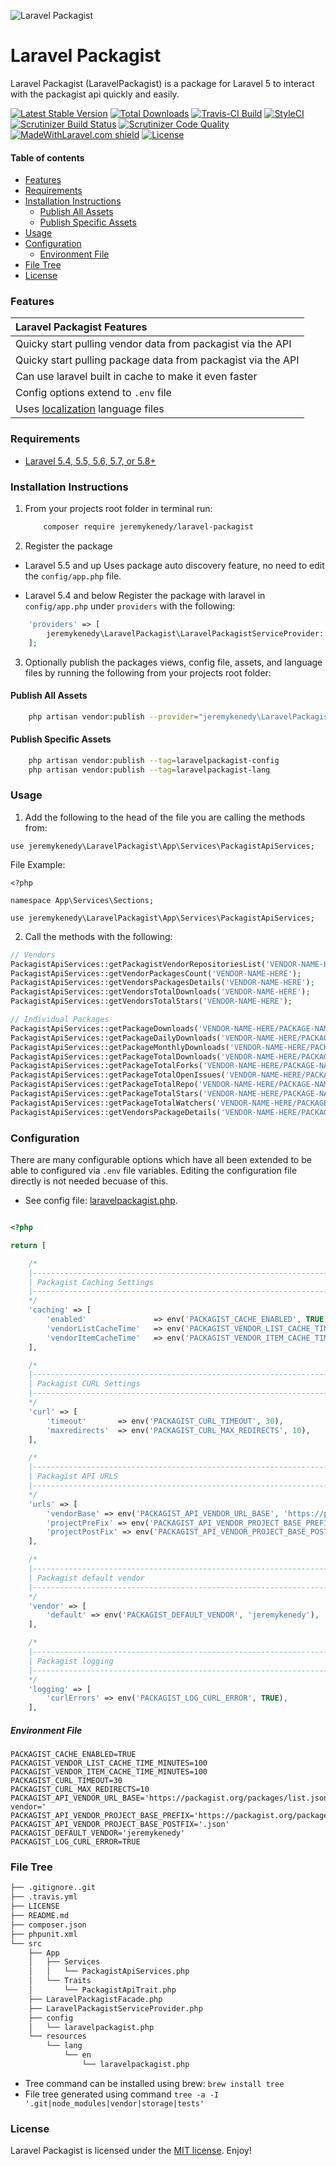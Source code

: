 ![Laravel Packagist](https://github-project-images.s3-us-west-2.amazonaws.com/logos/laravel-packagist-logo.png)

# Laravel Packagist
Laravel Packagist (LaravelPackagist) is a package for Laravel 5 to interact with the packagist api quickly and easily.

[![Latest Stable Version](https://poser.pugx.org/jeremykenedy/laravel-packagist/v/stable.svg)](https://packagist.org/packages/jeremykenedy/laravel-packagist)
[![Total Downloads](https://poser.pugx.org/jeremykenedy/laravel-packagist/d/total.svg)](https://packagist.org/packages/jeremykenedy/laravel-packagist)
[![Travis-CI Build](https://travis-ci.org/jeremykenedy/laravel-packagist.svg?branch=master)](https://travis-ci.org/jeremykenedy/laravel-packagist)
[![StyleCI](https://github.styleci.io/repos/194171634/shield?branch=master)](https://github.styleci.io/repos/194171634)
[![Scrutinizer Build Status](https://scrutinizer-ci.com/g/jeremykenedy/laravel-packagist/badges/build.png?b=master)](https://scrutinizer-ci.com/g/jeremykenedy/laravel-packagist/build-status/master)
[![Scrutinizer Code Quality](https://scrutinizer-ci.com/g/jeremykenedy/laravel-packagist/badges/quality-score.png?b=master)](https://scrutinizer-ci.com/g/jeremykenedy/laravel-packagist/?branch=master)
[![MadeWithLaravel.com shield](https://madewithlaravel.com/storage/repo-shields/1573-shield.svg)](https://madewithlaravel.com/p/laravel-packagist/shield-link)
[![License](https://poser.pugx.org/jeremykenedy/laravel-packagist/license)](https://packagist.org/packages/jeremykenedy/laravel-packagist)

#### Table of contents
- [Features](#features)
- [Requirements](#requirements)
- [Installation Instructions](#installation-instructions)
    - [Publish All Assets](#publish-all-assets)
    - [Publish Specific Assets](#publish-specific-assets)
- [Usage](#usage)
- [Configuration](#configuration)
    - [Environment File](#environment-file)
- [File Tree](#file-tree)
- [License](#license)

### Features
| Laravel Packagist Features  |
| :------------ |
|Quicky start pulling vendor data from packagist via the API|
|Quicky start pulling package data from packagist via the API|
|Can use laravel built in cache to make it even faster|
|Config options extend to `.env` file|
|Uses [localization](https://laravel.com/docs/5.8/localization) language files|

### Requirements
* [Laravel 5.4, 5.5, 5.6, 5.7, or 5.8+](https://laravel.com/docs/installation)

### Installation Instructions
1. From your projects root folder in terminal run:

    ```bash
        composer require jeremykenedy/laravel-packagist
    ```

2. Register the package

* Laravel 5.5 and up
Uses package auto discovery feature, no need to edit the `config/app.php` file.

* Laravel 5.4 and below
Register the package with laravel in `config/app.php` under `providers` with the following:

```php
    'providers' => [
        jeremykenedy\LaravelPackagist\LaravelPackagistServiceProvider::class,
    ];
```

3. Optionally publish the packages views, config file, assets, and language files by running the following from your projects root folder:

#### Publish All Assets
```bash
    php artisan vendor:publish --provider="jeremykenedy\LaravelPackagist\LaravelPackagistServiceProvider"
```

#### Publish Specific Assets
```bash
    php artisan vendor:publish --tag=laravelpackagist-config
    php artisan vendor:publish --tag=laravelpackagist-lang
```

### Usage
1. Add the following to the head of the file you are calling the methods from:
```
use jeremykenedy\LaravelPackagist\App\Services\PackagistApiServices;
```

File Example:
```
<?php

namespace App\Services\Sections;

use jeremykenedy\LaravelPackagist\App\Services\PackagistApiServices;
```

2. Call the methods with the following:
```php
// Vendors
PackagistApiServices::getPackagistVendorRepositoriesList('VENDOR-NAME-HERE');
PackagistApiServices::getVendorPackagesCount('VENDOR-NAME-HERE');
PackagistApiServices::getVendorsPackagesDetails('VENDOR-NAME-HERE');
PackagistApiServices::getVendorsTotalDownloads('VENDOR-NAME-HERE');
PackagistApiServices::getVendorsTotalStars('VENDOR-NAME-HERE');

// Individual Packages
PackagistApiServices::getPackageDownloads('VENDOR-NAME-HERE/PACKAGE-NAME-HERE');
PackagistApiServices::getPackageDailyDownloads('VENDOR-NAME-HERE/PACKAGE-NAME-HERE');
PackagistApiServices::getPackageMonthlyDownloads('VENDOR-NAME-HERE/PACKAGE-NAME-HERE');
PackagistApiServices::getPackageTotalDownloads('VENDOR-NAME-HERE/PACKAGE-NAME-HERE');
PackagistApiServices::getPackageTotalForks('VENDOR-NAME-HERE/PACKAGE-NAME-HERE');
PackagistApiServices::getPackageTotalOpenIssues('VENDOR-NAME-HERE/PACKAGE-NAME-HERE');
PackagistApiServices::getPackageTotalRepo('VENDOR-NAME-HERE/PACKAGE-NAME-HERE');
PackagistApiServices::getPackageTotalStars('VENDOR-NAME-HERE/PACKAGE-NAME-HERE');
PackagistApiServices::getPackageTotalWatchers('VENDOR-NAME-HERE/PACKAGE-NAME-HERE');
PackagistApiServices::getVendorsPackageDetails('VENDOR-NAME-HERE/PACKAGE-NAME-HERE');
```

### Configuration
There are many configurable options which have all been extended to be able to configured via `.env` file variables. Editing the configuration file directly is not needed becuase of this.

* See config file: [laravelpackagist.php]().

```php

<?php

return [

    /*
    |--------------------------------------------------------------------------
    | Packagist Caching Settings
    |--------------------------------------------------------------------------
    */
    'caching' => [
        'enabled'               => env('PACKAGIST_CACHE_ENABLED', TRUE),
        'vendorListCacheTime'   => env('PACKAGIST_VENDOR_LIST_CACHE_TIME_MINUTES', 100),
        'vendorItemCacheTime'   => env('PACKAGIST_VENDOR_ITEM_CACHE_TIME_MINUTES', 100),
    ],

    /*
    |--------------------------------------------------------------------------
    | Packagist CURL Settings
    |--------------------------------------------------------------------------
    */
    'curl' => [
        'timeout'       => env('PACKAGIST_CURL_TIMEOUT', 30),
        'maxredirects'  => env('PACKAGIST_CURL_MAX_REDIRECTS', 10),
    ],

    /*
    |--------------------------------------------------------------------------
    | Packagist API URLS
    |--------------------------------------------------------------------------
    */
    'urls' => [
        'vendorBase' => env('PACKAGIST_API_VENDOR_URL_BASE', 'https://packagist.org/packages/list.json?vendor='),
        'projectPreFix' => env('PACKAGIST_API_VENDOR_PROJECT_BASE_PREFIX', 'https://packagist.org/packages/'),
        'projectPostFix' => env('PACKAGIST_API_VENDOR_PROJECT_BASE_POSTFIX', '.json'),
    ],

    /*
    |--------------------------------------------------------------------------
    | Packagist default vendor
    |--------------------------------------------------------------------------
    */
    'vendor' => [
        'default' => env('PACKAGIST_DEFAULT_VENDOR', 'jeremykenedy'),
    ],

    /*
    |--------------------------------------------------------------------------
    | Packagist logging
    |--------------------------------------------------------------------------
    */
    'logging' => [
        'curlErrors' => env('PACKAGIST_LOG_CURL_ERROR', TRUE),
    ],
```

##### Environment File
```dotenv
PACKAGIST_CACHE_ENABLED=TRUE
PACKAGIST_VENDOR_LIST_CACHE_TIME_MINUTES=100
PACKAGIST_VENDOR_ITEM_CACHE_TIME_MINUTES=100
PACKAGIST_CURL_TIMEOUT=30
PACKAGIST_CURL_MAX_REDIRECTS=10
PACKAGIST_API_VENDOR_URL_BASE='https://packagist.org/packages/list.json?vendor='
PACKAGIST_API_VENDOR_PROJECT_BASE_PREFIX='https://packagist.org/packages/'
PACKAGIST_API_VENDOR_PROJECT_BASE_POSTFIX='.json'
PACKAGIST_DEFAULT_VENDOR='jeremykenedy'
PACKAGIST_LOG_CURL_ERROR=TRUE
```

### File Tree
```bash
├── .gitignore..git
├── .travis.yml
├── LICENSE
├── README.md
├── composer.json
├── phpunit.xml
└── src
    ├── App
    │   ├── Services
    │   │   └── PackagistApiServices.php
    │   └── Traits
    │       └── PackagistApiTrait.php
    ├── LaravelPackagistFacade.php
    ├── LaravelPackagistServiceProvider.php
    ├── config
    │   └── laravelpackagist.php
    └── resources
        └── lang
            └── en
                └── laravelpackagist.php
```

* Tree command can be installed using brew: `brew install tree`
* File tree generated using command `tree -a -I '.git|node_modules|vendor|storage|tests'`

### License
Laravel Packagist is licensed under the [MIT license](https://opensource.org/licenses/MIT). Enjoy!

